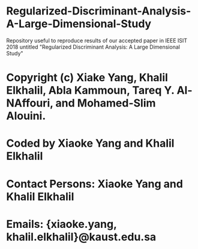 # Regularized-Discriminant-Analysis-A-Large-Dimensional-Study
Repository useful to reproduce results of our accepted paper in IEEE ISIT 2018 untitled "Regularized Discriminant Analysis: A Large Dimensional Study"

# Copyright (c) Xiake Yang, Khalil Elkhalil, Abla Kammoun, Tareq Y. Al-NAffouri, and Mohamed-Slim Alouini.
# Coded by Xiaoke Yang and Khalil Elkhalil
# Contact Persons: Xiaoke Yang and Khalil Elkhalil
# Emails: {xiaoke.yang, khalil.elkhalil}@kaust.edu.sa
